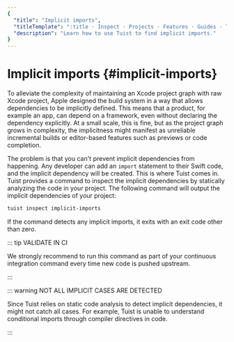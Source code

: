 ```yaml
---
{
  "title": "Implicit imports",
  "titleTemplate": ":title · Inspect · Projects · Features · Guides · Tuist",
  "description": "Learn how to use Tuist to find implicit imports."
}
---
```

# Implicit imports {#implicit-imports}

To alleviate the complexity of maintaining an Xcode project graph with raw Xcode
project, Apple designed the build system in a way that allows dependencies to be
implicitly defined. This means that a product, for example an app, can depend on
a framework, even without declaring the dependency explicitly. At a small scale,
this is fine, but as the project graph grows in complexity, the implicitness
might manifest as unreliable incremental builds or editor-based features such as
previews or code completion.

The problem is that you can't prevent implicit dependencies from happening. Any
developer can add an `import` statement to their Swift code, and the implicit
dependency will be created. This is where Tuist comes in. Tuist provides a
command to inspect the implicit dependencies by statically analyzing the code in
your project. The following command will output the implicit dependencies of
your project:

```bash
tuist inspect implicit-imports
```

If the command detects any implicit imports, it exits with an exit code other
than zero.

::: tip VALIDATE IN CI
<!-- -->
We strongly recommend to run this command as part of your
<LocalizedLink href="/guides/features/automate/continuous-integration">continuous
integration</LocalizedLink> command every time new code is pushed upstream.
<!-- -->
:::

::: warning NOT ALL IMPLICIT CASES ARE DETECTED
<!-- -->
Since Tuist relies on static code analysis to detect implicit dependencies, it
might not catch all cases. For example, Tuist is unable to understand
conditional imports through compiler directives in code.
<!-- -->
:::
